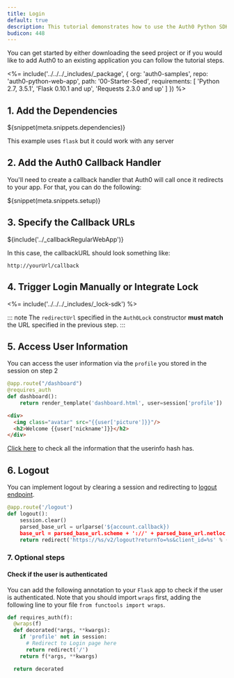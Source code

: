```yaml
---
title: Login
default: true
description: This tutorial demonstrates how to use the Auth0 Python SDK to add authentication and authorization to your web app
budicon: 448
---
```


You can get started by either downloading the seed project or if you would like to add Auth0 to an existing application you can follow the tutorial steps.

<%= include('../../../_includes/_package', {
  org: 'auth0-samples',
  repo: 'auth0-python-web-app',
  path: '00-Starter-Seed',
  requirements: [
    'Python 2.7, 3.5.1',
    'Flask 0.10.1 and up',
    'Requests 2.3.0 and up'
  ]
}) %>

## 1. Add the Dependencies

${snippet(meta.snippets.dependencies)}

This example uses `flask` but it could work with any server

## 2. Add the Auth0 Callback Handler

You'll need to create a callback handler that Auth0 will call once it redirects to your app. For that, you can do the following:

${snippet(meta.snippets.setup)}

## 3. Specify the Callback URLs

${include('../_callbackRegularWebApp')}

In this case, the callbackURL should look something like:

```text
http://yourUrl/callback
```

## 4. Trigger Login Manually or Integrate Lock

<%= include('../../../_includes/_lock-sdk') %>

::: note
The `redirectUrl` specified in the `Auth0Lock` constructor **must match** the URL specified in the previous step.
:::

## 5. Access User Information

You can access the user information via the `profile` you stored in the session on step 2

```python
@app.route("/dashboard")
@requires_auth
def dashboard():
    return render_template('dashboard.html', user=session['profile'])

```

```html
<div>
  <img class="avatar" src="{{user['picture']}}"/>
  <h2>Welcome {{user['nickname']}}</h2>
</div>
```

[Click here](/user-profile) to check all the information that the userinfo hash has.

## 6. Logout

You can implement logout by clearing a session and redirecting to [logout endpoint](/logout#redirect-users-after-logout).

```python
@app.route('/logout')
def logout():
    session.clear()
    parsed_base_url = urlparse('${account.callback})
    base_url = parsed_base_url.scheme + '://' + parsed_base_url.netloc
    return redirect('https://%s/v2/logout?returnTo=%s&client_id=%s' % ('${account.namespace}', base_url, '${account.clientId}))
```

### 7. Optional steps

#### Check if the user is authenticated

You can add the following annotation to your `Flask` app to check if the user is authenticated. Note that you should import `wraps` first, adding the following line to your file `from functools import wraps`.

```python
def requires_auth(f):
  @wraps(f)
  def decorated(*args, **kwargs):
    if 'profile' not in session:
      # Redirect to Login page here
      return redirect('/')
    return f(*args, **kwargs)

  return decorated
```
